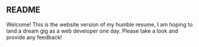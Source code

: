 ## README
Welcome! This is the website version of my humble resume, I am hoping to land a dream gig as a web developer one day. Please take a look and provide any feedback!

